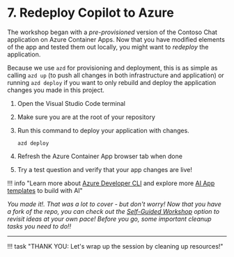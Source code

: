 # 7. Redeploy Copilot to Azure

The workshop began with a _pre-provisioned_ version of the Contoso Chat application on Azure Container Apps. Now that you have modified elements of the app and tested them out locally, you might want to _redeploy_ the application. 

Because we use `azd` for provisioning and deployment, this is as simple as calling `azd up` (to push all changes in both infrastructure and application) or running `azd deploy` if you want to only rebuild and deploy the application changes you made in this project.

1. Open the Visual Studio Code terminal
1. Make sure you are at the root of your repository
1. Run this command to deploy your application with changes.

    ``` title=""
    azd deploy
    ```

1. Refresh the Azure Container App browser tab when done
1. Try a test question and verify that your app changes are live!


!!! info "Learn more about [Azure Developer CLI](https://aka.ms/azd) and explore more [AI App templates](https://aka.ms/ai-apps) to build with AI"

_You made it!. That was a lot to cover - but don't worry! Now that you have a fork of the repo, you can check out the [Self-Guided Workshop](./../02-Setup/1-Provision-And-Setup/01-Self-Guided.md) option to revisit ideas at your own pace! Before you go, some important cleanup tasks you need to do!!_

---

!!! task "THANK YOU: Let's wrap up the session by cleaning up resources!"
